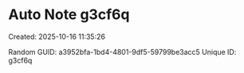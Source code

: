 ﻿# Auto Note g3cf6q
Created: 2025-10-16 11:35:26

Random GUID: a3952bfa-1bd4-4801-9df5-59799be3acc5
Unique ID: g3cf6q
